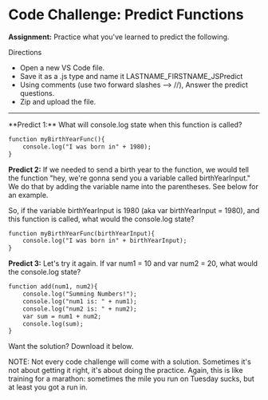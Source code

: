 # Code Challenge: Predict Functions

**Assignment:** Practice what you've learned to predict the following. 

Directions

- Open a new VS Code file.
- Save it as a .js type and name it LASTNAME_FIRSTNAME_JSPredict
- Using comments (use two forward slashes --> //), Answer the predict questions. 
- Zip and upload the file. 
<hr>
**Predict 1:** What will console.log state when this function is called?

```md
function myBirthYearFunc(){
    console.log("I was born in" + 1980);
}
````

**Predict 2:** If we needed to send a birth year to the function, we would tell the function "hey, we're gonna send you a variable called birthYearInput." We do that by adding the variable name into the parentheses. See below for an example. 

So, if the variable birthYearInput is 1980 (aka var birthYearInput = 1980), and this function is called, what would the console.log state?

```md
function myBirthYearFunc(birthYearInput){
    console.log("I was born in" + birthYearInput);
}
````

**Predict 3:** Let's try it again. If var num1 = 10 and var num2 = 20, what would the console.log state?

```md
function add(num1, num2){
    console.log("Summing Numbers!");
    console.log("num1 is: " + num1);
    console.log("num2 is: " + num2);
    var sum = num1 + num2;
    console.log(sum);
}
````

Want the solution? Download it below. 

NOTE: Not every code challenge will come with a solution. Sometimes it's not about getting it right, it's about doing the practice. Again, this is like training for a marathon: sometimes the mile you run on Tuesday sucks, but at least you got a run in. 
